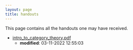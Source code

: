 ```yaml
---
layout: page
title: handouts
---
```


This page contains all the handouts one may have received.

* [intro_to_category_theory.pdf](./intro_to_category_theory.pdf)
	* **modified**: 03-11-2022 12:55:03
